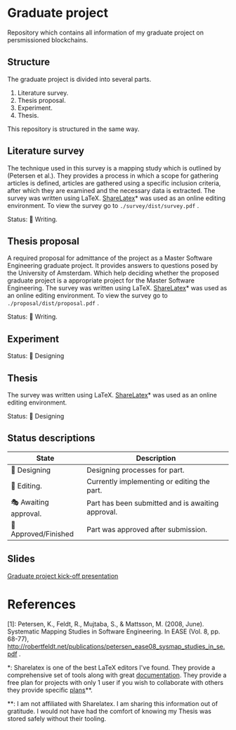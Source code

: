 # Graduate project
Repository which contains all information of my graduate project on persmissioned blockchains. 

## Structure
The graduate project is divided into several parts.

1. Literature survey.
2. Thesis proposal.
3. Experiment.
4. Thesis.

This repository is structured in the same way.

## Literature survey
The technique used in this survey is a mapping study which is outlined by (Petersen et al.).  They provides a process in which a scope  for gathering articles is defined, articles are gathered using a specific inclusion criteria, after which they are examined and the necessary data is extracted.
The survey was written using LaTeX. [ShareLatex](https://www.sharelatex.com)* was used as an online editing environment.
To view the survey go to `./survey/dist/survey.pdf` .

Status: :pencil: Writing.

## Thesis proposal
A required proposal for admittance of the project as a Master Software Engineering graduate project. It provides answers to questions posed by the University of Amsterdam. Which help deciding whether the proposed graduate project is a appropriate project for the Master Software Engineering.
The survey was written using LaTeX. [ShareLatex](https://www.sharelatex.com)* was used as an online editing environment.
To view the survey go to `./proposal/dist/proposal.pdf` .

Status: :pencil: Writing.

## Experiment

Status: :triangular_ruler: Designing 

## Thesis
The survey was written using LaTeX. [ShareLatex](https://www.sharelatex.com)* was used as an online editing environment.

Status: :triangular_ruler: Designing 

## Status descriptions

State | Description
------------ | -------------
:triangular_ruler: Designing | Designing processes for part.
:pencil: Editing. | Currently implementing or editing the part.
:performing_arts: Awaiting approval. | Part has been submitted and is awaiting approval.
:checkered_flag: Approved/Finished | Part was approved after submission.

## Slides
[Graduate project kick-off presentation](https://docs.google.com/presentation/d/1B57ISnp1vKv3FcQpg1sXjtzGcSVKHE9A89T919pifn0/edit#slide=id.p)

# References
[1]: Petersen, K., Feldt, R., Mujtaba, S., & Mattsson, M. (2008, June). Systematic Mapping Studies in Software Engineering. In EASE (Vol. 8, pp. 68-77), http://robertfeldt.net/publications/petersen_ease08_sysmap_studies_in_se.pdf .

*: Sharelatex is one of the best LaTeX editors I've found. They provide a comprehensive set of tools along with great [documentation](https://www.sharelatex.com/learn). They provide a free plan for projects with only 1 user if you wish to collaborate with others they provide specific [plans](https://www.sharelatex.com/user/subscription/plans)**.

**: I am not affiliated with Sharelatex. I am sharing this information out of gratitude. I would not have had the comfort of knowing my Thesis was stored safely without their tooling.
